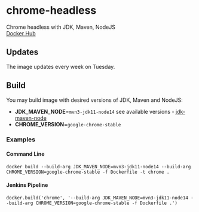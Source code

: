 # chrome-headless
Chrome headless with JDK, Maven, NodeJS  
[Docker Hub](https://hub.docker.com/r/atools/chrome-headless)

## Updates

The image updates every week on Tuesday.

## Build

You may build image with desired versions of JDK, Maven and NodeJS:
- **JDK_MAVEN_NODE**=`mvn3-jdk11-node14` see available versions - [jdk-maven-node](https://hub.docker.com/r/atools/jdk-maven-node/tags)
- **CHROME_VERSION**=`google-chrome-stable`

### Examples

#### Command Line

`docker build --build-arg JDK_MAVEN_NODE=mvn3-jdk11-node14 --build-arg CHROME_VERSION=google-chrome-stable -f Dockerfile -t chrome .`

#### Jenkins Pipeline

`docker.build('chrome', '--build-arg JDK_MAVEN_NODE=mvn3-jdk11-node14 --build-arg CHROME_VERSION=google-chrome-stable -f Dockerfile .')`
